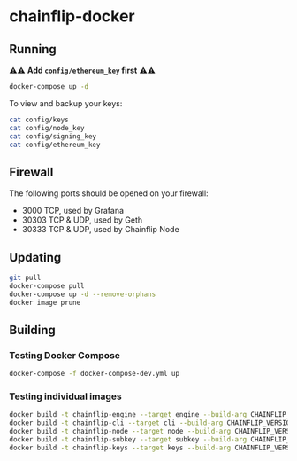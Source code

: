 # chainflip-docker

## Running

⚠️⚠️ **Add `config/ethereum_key` first** ⚠️⚠️

```bash
docker-compose up -d
```

To view and backup your keys:

```bash
cat config/keys
cat config/node_key
cat config/signing_key
cat config/ethereum_key
```

## Firewall

The following ports should be opened on your firewall:

* 3000 TCP, used by Grafana
* 30303 TCP & UDP, used by Geth
* 30333 TCP & UDP, used by Chainflip Node

## Updating

```bash
git pull
docker-compose pull
docker-compose up -d --remove-orphans
docker image prune
```

## Building

### Testing Docker Compose

```bash
docker-compose -f docker-compose-dev.yml up
```

### Testing individual images

```bash
docker build -t chainflip-engine --target engine --build-arg CHAINFLIP_VERSION=0.1.0 .
docker build -t chainflip-cli --target cli --build-arg CHAINFLIP_VERSION=0.1.0 .
docker build -t chainflip-node --target node --build-arg CHAINFLIP_VERSION=0.1.0 .
docker build -t chainflip-subkey --target subkey --build-arg CHAINFLIP_VERSION=0.1.0 .
docker build -t chainflip-keys --target keys --build-arg CHAINFLIP_VERSION=0.1.0 .
```
